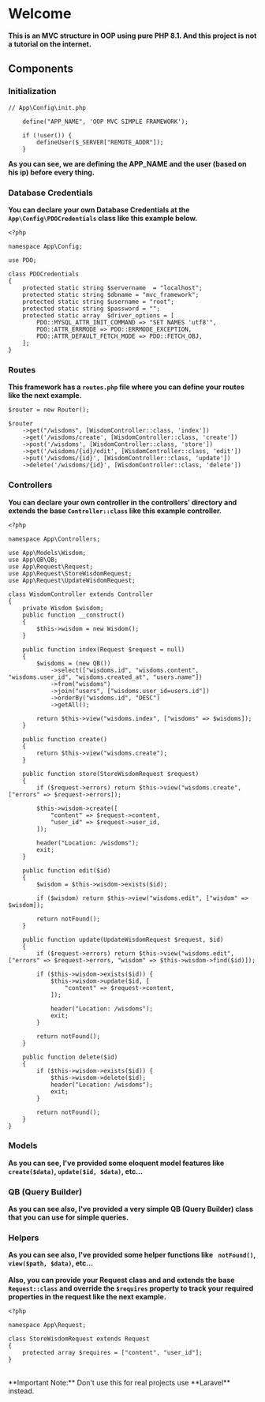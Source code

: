 # Welcome
**This is an MVC structure in OOP using pure PHP 8.1. And this project is not a tutorial on the internet.**
## Components
### Initialization
```
// App\Config\init.php

    define("APP_NAME", 'OOP MVC SIMPLE FRAMEWORK');
    
    if (!user()) {
        defineUser($_SERVER["REMOTE_ADDR"]);
    }
```
**As you can see, we are defining the APP_NAME and the user (based on his ip) before every thing.**
### Database Credentials
**You can declare your own Database Credentials at the ```App\Config\PDOCredentials``` class like this example below.**
```
<?php

namespace App\Config;

use PDO;

class PDOCredentials
{
    protected static string $servername  = "localhost";
    protected static string $dbname = "mvc_framework";
    protected static string $username = "root";
    protected static string $password = "";
    protected static array  $driver_options = [
        PDO::MYSQL_ATTR_INIT_COMMAND => "SET NAMES 'utf8'",
        PDO::ATTR_ERRMODE => PDO::ERRMODE_EXCEPTION,
        PDO::ATTR_DEFAULT_FETCH_MODE => PDO::FETCH_OBJ,
    ];
}
```
### Routes
**This framework has a ```routes.php``` file where you can define your routes like the next example.**
<br>
```
$router = new Router();

$router
    ->get("/wisdoms", [WisdomController::class, 'index'])
    ->get('/wisdoms/create', [WisdomController::class, 'create'])
    ->post('/wisdoms', [WisdomController::class, 'store'])
    ->get('/wisdoms/{id}/edit', [WisdomController::class, 'edit'])
    ->put('/wisdoms/{id}', [WisdomController::class, 'update'])
    ->delete('/wisdoms/{id}', [WisdomController::class, 'delete'])
```
### Controllers
**You can declare your own controller in the controllers' directory and extends the base ```Controller::class``` like this example controller.**
<br>
```
<?php

namespace App\Controllers;

use App\Models\Wisdom;
use App\QB\QB;
use App\Request\Request;
use App\Request\StoreWisdomRequest;
use App\Request\UpdateWisdomRequest;

class WisdomController extends Controller
{
    private Wisdom $wisdom;
    public function __construct()
    {
        $this->wisdom = new Wisdom();
    }

    public function index(Request $request = null)
    {
        $wisdoms = (new QB())
            ->select(["wisdoms.id", "wisdoms.content", "wisdoms.user_id", "wisdoms.created_at", "users.name"])
            ->from("wisdoms")
            ->join("users", ["wisdoms.user_id=users.id"])
            ->orderBy("wisdoms.id", "DESC")
            ->getAll();

        return $this->view("wisdoms.index", ["wisdoms" => $wisdoms]);
    }

    public function create()
    {
        return $this->view("wisdoms.create");
    }

    public function store(StoreWisdomRequest $request)
    {
        if ($request->errors) return $this->view("wisdoms.create", ["errors" => $request->errors]);

        $this->wisdom->create([
            "content" => $request->content,
            "user_id" => $request->user_id,
        ]);

        header("Location: /wisdoms");
        exit;
    }

    public function edit($id)
    {
        $wisdom = $this->wisdom->exists($id);

        if ($wisdom) return $this->view("wisdoms.edit", ["wisdom" => $wisdom]);

        return notFound();
    }

    public function update(UpdateWisdomRequest $request, $id)
    {
        if ($request->errors) return $this->view("wisdoms.edit", ["errors" => $request->errors, "wisdom" => $this->wisdom->find($id)]);

        if ($this->wisdom->exists($id)) {
            $this->wisdom->update($id, [
                "content" => $request->content,
            ]);

            header("Location: /wisdoms");
            exit;
        }

        return notFound();
    }

    public function delete($id)
    {
        if ($this->wisdom->exists($id)) {
            $this->wisdom->delete($id);
            header("Location: /wisdoms");
            exit;
        }

        return notFound();
    }
}

```
### Models
**As you can see, I've provided some eloquent model features like ```create($data)```, ```update($id, $data)```, etc...**
### QB (Query Builder)
**As you can see also, I've provided a very simple QB (Query Builder) class that you can use for simple queries.**
### Helpers
**As you can see also, I've provided some helper functions like ``` notFound()```, ```view($path, $data)```, etc...**
<br>
<br>
**Also, you can provide your Request class and  and extends the base ```Request::class``` and override the ```$requires``` property to track your required properties in the request like the next example.**
<br>
```
<?php

namespace App\Request;

class StoreWisdomRequest extends Request
{
    protected array $requires = ["content", "user_id"];
}
```
<br>
**Important Note:** Don't use this for real projects use **Laravel** instead.
